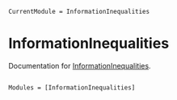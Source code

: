 ```@meta
CurrentModule = InformationInequalities
```

# InformationInequalities

Documentation for [InformationInequalities](https://github.com/nivupai/InformationInequalities.jl).

```@index
```

```@autodocs
Modules = [InformationInequalities]
```
